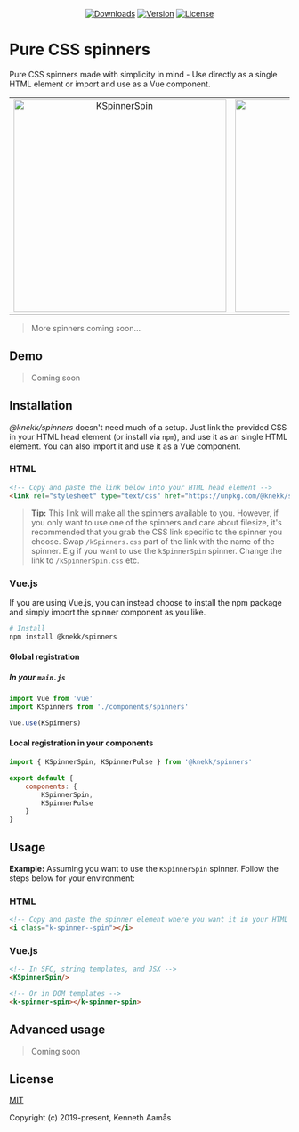 <p align="center">
    <a href="https://npmcharts.com/compare/@knekk/spinners?minimal=true"><img src="https://img.shields.io/npm/dm/@knekk/spinners.svg" alt="Downloads"></a>
    <a href="https://www.npmjs.com/package/@knekk/spinners"><img src="https://img.shields.io/npm/v/@knekk/spinners.svg" alt="Version"></a>
    <a href="https://www.npmjs.com/package/@knekk/spinners"><img src="https://img.shields.io/npm/l/@knekk/spinners.svg" alt="License"></a>
</p>

# Pure CSS spinners

Pure CSS spinners made with simplicity in mind - Use directly as a single HTML element or import and use as a Vue component.

<table>
    <tbody>
        <tr>
            <td align="center">
                <img width="382px" alt="KSpinnerSpin" src="https://i.giphy.com/media/tZq9n6oDD3efPsV9IJ/giphy.gif">
            </td>
            <td align="center">
                <img width="382px" alt="KSpinnerPulse" src="https://i.giphy.com/media/1ZmUt4WnWv2QK18C5v/giphy.gif">
            </td>
        </tr>
    </tbody>
</table>

> More spinners coming soon...

## Demo

> Coming soon

## Installation

*@knekk/spinners* doesn't need much of a setup. Just link the provided CSS in your HTML head element (or install via `npm`), and use it as an single HTML element. You can also import it and use it as a Vue component.

### HTML

``` html
<!-- Copy and paste the link below into your HTML head element -->
<link rel="stylesheet" type="text/css" href="https://unpkg.com/@knekk/spinners@0.0.10/dist/kSpinners.css">
```

> **Tip:** This link will make all the spinners available to you. However, if you only want to use one of the spinners and care about filesize, it's recommended that you grab the CSS link specific to the spinner you choose. Swap `/kSpinners.css` part of the link with the name of the spinner. E.g if you want to use the `kSpinnerSpin` spinner. Change the link to `/kSpinnerSpin.css` etc.

### Vue.js

If you are using Vue.js, you can instead choose to install the npm package and simply import the spinner component as you like.

``` bash
# Install
npm install @knekk/spinners
```

#### Global registration
##### In your `main.js`

``` javascript
import Vue from 'vue'
import KSpinners from './components/spinners'

Vue.use(KSpinners)
```

#### Local registration in your components

``` javascript
import { KSpinnerSpin, KSpinnerPulse } from '@knekk/spinners'

export default {
    components: {
        KSpinnerSpin,
        KSpinnerPulse
    }
}
```

## Usage

**Example:** Assuming you want to use the `KSpinnerSpin` spinner. Follow the steps below for your environment:

### HTML

``` html
<!-- Copy and paste the spinner element where you want it in your HTML -->
<i class="k-spinner--spin"></i>
```

### Vue.js

``` html
<!-- In SFC, string templates, and JSX -->
<KSpinnerSpin/>

<!-- Or in DOM templates -->
<k-spinner-spin></k-spinner-spin>
```

## Advanced usage

> Coming soon

## License

[MIT](http://opensource.org/licenses/MIT)

Copyright (c) 2019-present, Kenneth Aamås